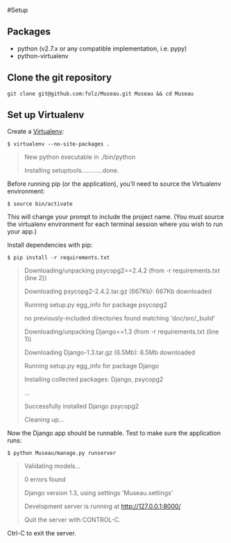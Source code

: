 #Setup

## Packages

* python (v2.7.x or any compatible implementation, i.e. pypy)
* python-virtualenv

## Clone the git repository

`git clone git@github.com:folz/Museau.git Museau && cd Museau`

## Set up Virtualenv

Create a [Virtualenv](http://pypi.python.org/pypi/virtualenv):

`$ virtualenv --no-site-packages .`

> New python executable in ./bin/python
> 
> Installing setuptools............done.


Before running pip (or the application), you’ll need to source the Virtualenv environment:

`$ source bin/activate`

This will change your prompt to include the project name. (You must source the virtualenv environment for each terminal session where you wish to run your app.)

Install dependencies with pip:

`$ pip install -r requirements.txt`

> Downloading/unpacking psycopg2==2.4.2 (from -r requirements.txt (line 2))
> 
> Downloading psycopg2-2.4.2.tar.gz (667Kb): 667Kb downloaded
> 
> Running setup.py egg_info for package psycopg2
> 
>   no previously-included directories found matching 'doc/src/_build'
> 
> Downloading/unpacking Django==1.3 (from -r requirements.txt (line 1))
> 
> Downloading Django-1.3.tar.gz (6.5Mb): 6.5Mb downloaded
> 
> Running setup.py egg_info for package Django
> 
> Installing collected packages: Django, psycopg2
> 
> ...
> 
> Successfully installed Django psycopg2
> 
> Cleaning up...

Now the Django app should be runnable. Test to make sure the application runs:

`$ python Museau/manage.py runserver`

> Validating models...
> 
> 
> 
> 0 errors found
> 
> Django version 1.3, using settings 'Museau.settings'
> 
> Development server is running at http://127.0.0.1:8000/
> 
> Quit the server with CONTROL-C.

Ctrl-C to exit the server.
